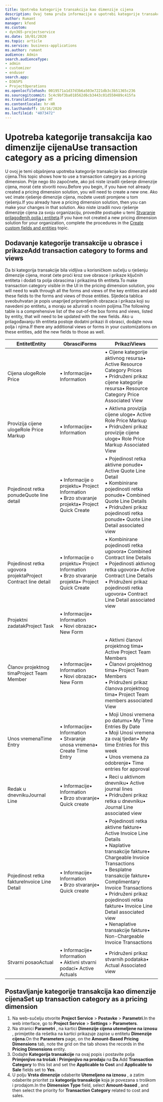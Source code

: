 ```yaml
---
title: Upotreba kategorije transakcija kao dimenzije cijena
description: Ovaj tema pruža informacije o upotrebi kategorije transakcije kao dimenzije cijena.
author: Rumant
manager: kfend
ms.custom:
- dyn365-projectservice
ms.date: 10/01/2020
ms.topic: article
ms.service: business-applications
ms.author: rumant
audience: Admin
search.audienceType:
- admin
- customizer
- enduser
search.app:
- D365PS
- ProjectOperations
ms.openlocfilehash: 0019571a1d37d3b6a503e7221db3c3b51365c236
ms.sourcegitcommit: 5c4c9bf3ba018562d6cb3443c01d550489c415fa
ms.translationtype: HT
ms.contentlocale: hr-HR
ms.lasthandoff: 10/16/2020
ms.locfileid: "4073472"
---
```

# <a name="use-transaction-category-as-a-pricing-dimension"></a><span data-ttu-id="e4776-103">Upotreba kategorije transakcija kao dimenzije cijena</span><span class="sxs-lookup"><span data-stu-id="e4776-103">Use transaction category as a pricing dimension</span></span>
<span data-ttu-id="e4776-104">U ovoj je temi objašnjena upotreba kategorije transakcije kao dimenzije cijena.</span><span class="sxs-lookup"><span data-stu-id="e4776-104">This topic shows how to use a transaction category as a pricing dimension.</span></span> <span data-ttu-id="e4776-105">Prije nego što započnete, ako još niste izradili rješenje dimenzije cijena, morat ćete stvoriti novu.</span><span class="sxs-lookup"><span data-stu-id="e4776-105">Before you begin, if you have not already created a pricing dimension solution, you will need to create a new one.</span></span> <span data-ttu-id="e4776-106">Ako već imate rješenje dimenzije cijena, možete uvesti promjene u tom rješenju.</span><span class="sxs-lookup"><span data-stu-id="e4776-106">If you already have a pricing dimension solution, then you can make your changes in that solution.</span></span> <span data-ttu-id="e4776-107">Ako niste izradili novo rješenje dimenzije cijena za svoju organizaciju, provedite postupke u temi [Stvaranje prilagođenih polja i entiteta](create-custom-fields-entities.md).</span><span class="sxs-lookup"><span data-stu-id="e4776-107">If you have not created a new pricing dimension solution for your organization, complete the procedures in the [Create custom fields and entities](create-custom-fields-entities.md) topic.</span></span>

## <a name="add-transaction-category-to-forms-and-views"></a><span data-ttu-id="e4776-108">Dodavanje kategorije transakcije u obrasce i prikaze</span><span class="sxs-lookup"><span data-stu-id="e4776-108">Add transaction category to forms and views</span></span>
<span data-ttu-id="e4776-109">Da bi kategorija transakcije bila vidljiva u korisničkom sučelju u rješenju dimenzije cijena, morat ćete proći kroz sve obrasce i prikaze ključnih entiteta i dodati ta polja obrascima i prikazima tih entiteta.</span><span class="sxs-lookup"><span data-stu-id="e4776-109">To make transaction category visible in the UI in the pricing dimension solution, you will need to walk through all the forms and views of the key entities and add these fields to the forms and views of those entities.</span></span>
<span data-ttu-id="e4776-110">Sljedeća tablica sveobuhvatan je popis unaprijed pripremljenih obrazaca i prikaza koji su navedeni po entitetu, a moraju se ažurirati s novim poljima.</span><span class="sxs-lookup"><span data-stu-id="e4776-110">The following table is a comprehensive list of the out-of-the box forms and views, listed by entity, that will need to be updated with the new fields.</span></span> <span data-ttu-id="e4776-111">Ako u prilagođavanju tih entiteta postoje dodatni prikazi ili obrasci, dodajte nova polja i njima.</span><span class="sxs-lookup"><span data-stu-id="e4776-111">If there any additional views or forms in your customizations on these entities, add the new fields to those as well.</span></span>

|  <span data-ttu-id="e4776-112">Entitet</span><span class="sxs-lookup"><span data-stu-id="e4776-112">Entity</span></span>        | <span data-ttu-id="e4776-113">Obrasci</span><span class="sxs-lookup"><span data-stu-id="e4776-113">Forms</span></span>     |<span data-ttu-id="e4776-114">Prikazi</span><span class="sxs-lookup"><span data-stu-id="e4776-114">Views</span></span>        |
| ------------------------------|---------------------------------|----------------------------------|
|  <span data-ttu-id="e4776-115">Cijena uloge</span><span class="sxs-lookup"><span data-stu-id="e4776-115">Role Price</span></span>|<span data-ttu-id="e4776-116">• Informacije</span><span class="sxs-lookup"><span data-stu-id="e4776-116">• Information</span></span> |<span data-ttu-id="e4776-117">• Cijene kategorije aktivnog resursa</span><span class="sxs-lookup"><span data-stu-id="e4776-117">• Active Resource Category Prices</span></span><br> <span data-ttu-id="e4776-118">• Pridruženi prikaz cijene kategorije resursa</span><span class="sxs-lookup"><span data-stu-id="e4776-118">• Resource Category Price Associated View</span></span>|
|  <span data-ttu-id="e4776-119">Provizija cijene uloge</span><span class="sxs-lookup"><span data-stu-id="e4776-119">Role Price Markup</span></span>|<span data-ttu-id="e4776-120">• Informacije</span><span class="sxs-lookup"><span data-stu-id="e4776-120">• Information</span></span>|<span data-ttu-id="e4776-121">• Aktivna provizija cijene uloge</span><span class="sxs-lookup"><span data-stu-id="e4776-121">• Active Role Price Markup</span></span><br><span data-ttu-id="e4776-122">• Pridruženi prikaz provizije cijene uloge</span><span class="sxs-lookup"><span data-stu-id="e4776-122">• Role Price Markup Associated View</span></span>|
|  <span data-ttu-id="e4776-123">Pojedinost retka ponude</span><span class="sxs-lookup"><span data-stu-id="e4776-123">Quote line detail</span></span>|<span data-ttu-id="e4776-124">• Informacije o projektu</span><span class="sxs-lookup"><span data-stu-id="e4776-124">• Project Information</span></span><br><span data-ttu-id="e4776-125">• Brzo stvaranje projekta</span><span class="sxs-lookup"><span data-stu-id="e4776-125">• Project Quick Create</span></span>|<span data-ttu-id="e4776-126">• Pojedinost retka aktivne ponude</span><span class="sxs-lookup"><span data-stu-id="e4776-126">• Active Quote Line Detail</span></span><br><span data-ttu-id="e4776-127">• Kombinirane pojedinosti retka ponude</span><span class="sxs-lookup"><span data-stu-id="e4776-127">• Combined Quote Line Details</span></span><br><span data-ttu-id="e4776-128">• Pridruženi prikaz pojedinosti retka ponude</span><span class="sxs-lookup"><span data-stu-id="e4776-128">• Quote Line Detail associated view</span></span>|
|  <span data-ttu-id="e4776-129">Pojedinost retka ugovora projekta</span><span class="sxs-lookup"><span data-stu-id="e4776-129">Project Contract line detail</span></span>|<span data-ttu-id="e4776-130">• Informacije o projektu</span><span class="sxs-lookup"><span data-stu-id="e4776-130">• Project Information</span></span><br><span data-ttu-id="e4776-131">• Brzo stvaranje projekta</span><span class="sxs-lookup"><span data-stu-id="e4776-131">• Project Quick Create</span></span>|<span data-ttu-id="e4776-132">• Kombinirane pojedinosti retka ugovora</span><span class="sxs-lookup"><span data-stu-id="e4776-132">• Combined Contract line Details</span></span><br><span data-ttu-id="e4776-133">• Pojedinosti aktivnog retka ugovora</span><span class="sxs-lookup"><span data-stu-id="e4776-133">• Active Contract Line Details</span></span><br><span data-ttu-id="e4776-134">• Pridruženi prikaz pojedinosti retka ugovora</span><span class="sxs-lookup"><span data-stu-id="e4776-134">• Contract Line Detail associated view</span></span>|
|  <span data-ttu-id="e4776-135">Projektni zadatak</span><span class="sxs-lookup"><span data-stu-id="e4776-135">Project Task</span></span>|<span data-ttu-id="e4776-136">• Informacije</span><span class="sxs-lookup"><span data-stu-id="e4776-136">• Information</span></span><br><span data-ttu-id="e4776-137">• Novi obrazac</span><span class="sxs-lookup"><span data-stu-id="e4776-137">• New Form</span></span>||
|  <span data-ttu-id="e4776-138">Članov projektnog tima</span><span class="sxs-lookup"><span data-stu-id="e4776-138">Project Team Member</span></span>|<span data-ttu-id="e4776-139">• Informacije</span><span class="sxs-lookup"><span data-stu-id="e4776-139">• Information</span></span><br><span data-ttu-id="e4776-140">• Novi obrazac</span><span class="sxs-lookup"><span data-stu-id="e4776-140">• New Form</span></span>|<span data-ttu-id="e4776-141">• Aktivni članovi projektnog tima</span><span class="sxs-lookup"><span data-stu-id="e4776-141">• Active Project Team Members</span></span><br><span data-ttu-id="e4776-142">• Članovi projektnog tima</span><span class="sxs-lookup"><span data-stu-id="e4776-142">• Project Team Members</span></span><br><span data-ttu-id="e4776-143">• Pridruženi prikaz članova projektnog tima</span><span class="sxs-lookup"><span data-stu-id="e4776-143">• Project Team members associated View</span></span>|
|  <span data-ttu-id="e4776-144">Unos vremena</span><span class="sxs-lookup"><span data-stu-id="e4776-144">Time Entry</span></span>|<span data-ttu-id="e4776-145">• Informacije</span><span class="sxs-lookup"><span data-stu-id="e4776-145">• Information</span></span><br><span data-ttu-id="e4776-146">• Stvaranje unosa vremena</span><span class="sxs-lookup"><span data-stu-id="e4776-146">• Create Time Entry</span></span>|<span data-ttu-id="e4776-147">• Moji Unosi vremena po datumu</span><span class="sxs-lookup"><span data-stu-id="e4776-147">• My Time Entries By Date</span></span><br><span data-ttu-id="e4776-148">• Moji Unosi vremena za ovaj tjedan</span><span class="sxs-lookup"><span data-stu-id="e4776-148">• My time Entries for this week</span></span><br><span data-ttu-id="e4776-149">• Unos vremena za odobrenje</span><span class="sxs-lookup"><span data-stu-id="e4776-149">• Time entries for approval</span></span>|
|  <span data-ttu-id="e4776-150">Redak u dnevniku</span><span class="sxs-lookup"><span data-stu-id="e4776-150">Journal Line</span></span>|<span data-ttu-id="e4776-151">• Informacije</span><span class="sxs-lookup"><span data-stu-id="e4776-151">• Information</span></span><br><span data-ttu-id="e4776-152">• Brzo stvaranje</span><span class="sxs-lookup"><span data-stu-id="e4776-152">• Quick create</span></span>|<span data-ttu-id="e4776-153">• Reci u aktivnom dnevniku</span><span class="sxs-lookup"><span data-stu-id="e4776-153">• Active journal lines</span></span><br><span data-ttu-id="e4776-154">• Pridruženi prikaz retka u dnevniku</span><span class="sxs-lookup"><span data-stu-id="e4776-154">• Journal Line associated view</span></span>|
|  <span data-ttu-id="e4776-155">Pojedinost retka fakture</span><span class="sxs-lookup"><span data-stu-id="e4776-155">Invoice Line Detail</span></span>|<span data-ttu-id="e4776-156">• Informacije</span><span class="sxs-lookup"><span data-stu-id="e4776-156">• Information</span></span><br><span data-ttu-id="e4776-157">• Brzo stvaranje</span><span class="sxs-lookup"><span data-stu-id="e4776-157">• Quick create</span></span>|<span data-ttu-id="e4776-158">• Pojedinosti retka aktivne fakture</span><span class="sxs-lookup"><span data-stu-id="e4776-158">• Active Invoice Line Details</span></span><br><span data-ttu-id="e4776-159">• Naplative transakcije fakture</span><span class="sxs-lookup"><span data-stu-id="e4776-159">• Chargeable Invoice Transactions</span></span><br><span data-ttu-id="e4776-160">• Besplatne transakcije fakture</span><span class="sxs-lookup"><span data-stu-id="e4776-160">• Complimentary Invoice Transactions</span></span><br><span data-ttu-id="e4776-161">• Pridruženi prikaz pojedinosti retka fakture</span><span class="sxs-lookup"><span data-stu-id="e4776-161">• Invoice Line Detail associated view</span></span><br><span data-ttu-id="e4776-162">• Nenaplative transakcije fakture</span><span class="sxs-lookup"><span data-stu-id="e4776-162">• Non-Chargeable Invoice Transactions</span></span>|
|  <span data-ttu-id="e4776-163">Stvarni posao</span><span class="sxs-lookup"><span data-stu-id="e4776-163">Actual</span></span>|<span data-ttu-id="e4776-164">• Informacije</span><span class="sxs-lookup"><span data-stu-id="e4776-164">• Information</span></span><br><span data-ttu-id="e4776-165">• Aktivni stvarni podaci</span><span class="sxs-lookup"><span data-stu-id="e4776-165">• Active Actuals</span></span>|<span data-ttu-id="e4776-166">• Pridruženi prikaz stvarnih podataka</span><span class="sxs-lookup"><span data-stu-id="e4776-166">• Actual Associated view</span></span>|

## <a name="set-up-transaction-category-as-a-pricing-dimension"></a><span data-ttu-id="e4776-167">Postavljanje kategorije transakcija kao dimenzije cijena</span><span class="sxs-lookup"><span data-stu-id="e4776-167">Set up transaction category as a pricing dimension</span></span>

1. <span data-ttu-id="e4776-168">Na web-sučelju otvorite **Project Service** > **Postavke** > **Parametri**.</span><span class="sxs-lookup"><span data-stu-id="e4776-168">In the web interface, go to **Project Service** > **Settings** > **Parameters**.</span></span> 
2. <span data-ttu-id="e4776-169">Na stranici **Parametri** , na kartici **Dimenzije cijena utemeljene na iznosu** , primijetite da rešetka na kartici prikazuje zapise u entitetu **Dimenzije cijena**.</span><span class="sxs-lookup"><span data-stu-id="e4776-169">On the **Parameters** page, on the **Amount-Based Pricing Dimensions** tab, note the grid on the tab shows the records in the **Pricing Dimensions** entity.</span></span>
3. <span data-ttu-id="e4776-170">Dodajte **Kategorija transakcije** na ovaj popis i postavite polja **Primjenjivo na trošak** i **Primjenjivo na prodaju** na **Da**.</span><span class="sxs-lookup"><span data-stu-id="e4776-170">Add **Transaction Category** to this list and set the **Applicable to Cost** and **Applicable to Sale** fields set to **Yes**.</span></span>
4. <span data-ttu-id="e4776-171">U polju **Vrsta dimenzije** odaberite **Utemeljeno na iznosu** , a zatim odaberite prioritet za **kategoriju transakcije** koja je povezana s troškom i prodajom.</span><span class="sxs-lookup"><span data-stu-id="e4776-171">In the **Dimension Type** field, select **Amount-based** , and then select the priority for **Transaction Category** related to cost and sales.</span></span>

